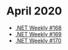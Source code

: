 # April 2020

- [.NET Weekly #168](number-168.md)
- [.NET Weekly #169](number-169.md)
- [.NET Weekly #170](number-170.md)

